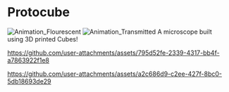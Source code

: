 # Protocube
![Animation_Flourescent](Resources/Renders/Render_Flourescent_Upper.png)
![Animation_Transmitted](Resources/Renders/Render_Transmitted_Upper.png)
A microscope built using 3D printed Cubes!

https://github.com/user-attachments/assets/795d52fe-2339-4317-bb4f-a7863922f1e8



https://github.com/user-attachments/assets/a2c686d9-c2ee-427f-8bc0-5db18693de29

